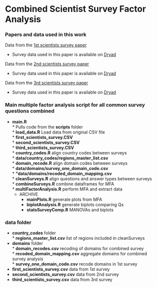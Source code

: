 # Combined Scientist Survey Factor Analysis
### Papers and data used in this work
Data from the [1st scientists survey paper](https://journals.plos.org/plosone/article?id=10.1371/journal.pone.0021101)

  * Survey data used in this paper is available on [Dryad](https://datadryad.org/stash/dataset/doi:10.5061/dryad.6t94p)

Data from the [2nd scientists survey paper](https://journals.plos.org/plosone/article?id=10.1371/journal.pone.0134826)

  * Survey data used in this paper is available on [Dryad](https://datadryad.org/stash/dataset/doi:10.5061/dryad.1ph92)

Data from the [3rd scientists survey paper](https://agupubs.onlinelibrary.wiley.com/doi/abs/10.1029/2018EA000461)

  * Survey data used in this paper is available on [Dryad](https://datadryad.org/stash/dataset/doi:10.5061/dryad.sv6t740)

### Main multiple factor analysis script for all common survey questions combined  
* **main.R**  
         * Pulls code from the **scripts** folder  
              * **load_data.R** Load data from original CSV file  
                   * **first_scientists_survey.CSV**  
                   * **second_scientists_survey.CSV**  
                   * **third_scientists_survey.CSV**  
         * **country_codes.R** align country codes between surveys    
              * **data/country_codes/regions_master_list.csv**  
         * **domain_recode.R** align domain codes between surveys    
              * **data/domains/survey_one_domain_code.csv**  
              * **"data/domains/recoded_domain_mapping.csv**  
         * **cleanSurveys.R** align questions and answer types between surveys   
         * **combineSurveys.R** combine dataframes for MFA   
         * **multiFactorAnalysis.R** perform MFA and extract data  
    * ARCHIVE   
         * **mainPlots.R** generate plots from MFA   
         * **biplotAnalysis.R** generate biplots comparing Qs   
         * **statsSurveyComp.R** MANOVAs and biplots   

### **data** folder  
* **country_codes** folder  
         * **regions_master_list.csv** list of regions included in cleanSurveys  
* **domains** folder   
         * **domain_recodes.csv** recoding of domains for combined survey  
         * **recoded_domain_mapping.csv** aggregate domains for combined survey analysis    
         * **survey_one_domain_code.csv** recode domains in 1st survey  
* **first_scientists_survey.csv** data from 1st survey  
* **second_scientists_survey.csv** data from 2nd survey  
* **third_scientists_survey.csv** data from 3rd survey  

